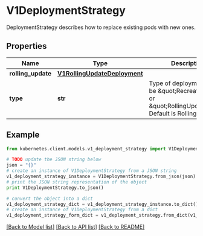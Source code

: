 # V1DeploymentStrategy

DeploymentStrategy describes how to replace existing pods with new ones.

## Properties

Name | Type | Description | Notes
------------ | ------------- | ------------- | -------------
**rolling_update** | [**V1RollingUpdateDeployment**](V1RollingUpdateDeployment.md) |  | [optional] 
**type** | **str** | Type of deployment. Can be \&quot;Recreate\&quot; or \&quot;RollingUpdate\&quot;. Default is RollingUpdate. | [optional] 

## Example

```python
from kubernetes.client.models.v1_deployment_strategy import V1DeploymentStrategy

# TODO update the JSON string below
json = "{}"
# create an instance of V1DeploymentStrategy from a JSON string
v1_deployment_strategy_instance = V1DeploymentStrategy.from_json(json)
# print the JSON string representation of the object
print V1DeploymentStrategy.to_json()

# convert the object into a dict
v1_deployment_strategy_dict = v1_deployment_strategy_instance.to_dict()
# create an instance of V1DeploymentStrategy from a dict
v1_deployment_strategy_form_dict = v1_deployment_strategy.from_dict(v1_deployment_strategy_dict)
```
[[Back to Model list]](../README.md#documentation-for-models) [[Back to API list]](../README.md#documentation-for-api-endpoints) [[Back to README]](../README.md)



